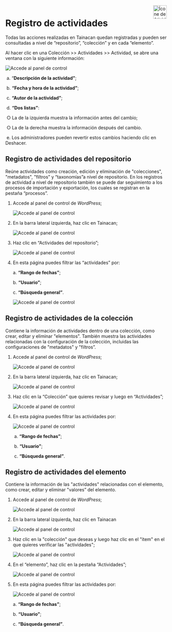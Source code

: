 <div style="float: right; margin-left: 1rem;">
	<img 
		alt="Ícone de Atividades" 
		src="_assets/images/icon_logs.png"
		width="42"
		height="42">
</div>


# Registro de actividades

Todas las acciones realizadas en Tainacan quedan registradas y pueden ser consultadas a nivel de “repositorio”, “colección” y en cada “elemento”.

Al hacer clic en una Colección >> Actividades >> Actividad, se abre una ventana con la siguiente información:

![Accede al panel de control](/es-mx/_assets/images/103.png)

​ a. “**Descripción de la actividad”**;

​ b. **“Fecha y hora de la actividad”**;

​ c. **“Autor de la actividad”**;

​ d. **“Dos listas”**:

​ ○ La de la izquierda muestra la información antes del cambio;

​ ○ La de la derecha muestra la información después del cambio.

​ e. Los administradores pueden revertir estos cambios haciendo clic en Deshacer.

## Registro de actividades del repositorio

Reúne actividades como creación, edición y eliminación de "colecciones", "metadatos", "filtros” y “taxonomías”a nivel de repositorio. En los registros de actividad a nivel de repositorio también se puede dar seguimiento a los procesos de importación y exportación, los cuales se registran en la pestaña “procesos”.

1. Accede al panel de control de _WordPress_;

   ![Accede al panel de control](/es-mx/_assets/images/050.png)

2. En la barra lateral izquierda, haz clic en Tainacan;

   ![Accede al panel de control](/es-mx/_assets/images/051.png)

3. Haz clic en “Actividades del repositorio”;

   ![Accede al panel de control](/es-mx/_assets/images/104.png)

4. En esta página puedes filtrar las “actividades” por:

   a. **“Rango de fechas”**;

   b. **“Usuario”**;

   c. **“Búsqueda general”**.

   ![Accede al panel de control](/es-mx/_assets/images/105.png)

## Registro de actividades de la colección

Contiene la información de actividades dentro de una colección, como crear, editar y eliminar "elementos". También muestra las actividades relacionadas con la configuración de la colección, incluidas las configuraciones de "metadatos" y "filtros”.

1. Accede al panel de control de _WordPress_;

   ![Accede al panel de control](/es-mx/_assets/images/050.png)

2. En la barra lateral izquierda, haz clic en Tainacan;

   ![Accede al panel de control](/es-mx/_assets/images/051.png)

3. Haz clic en la “Colección” que quieres revisar y luego en “Actividades”;

   ![Accede al panel de control](/es-mx/_assets/images/106.png)

4. En esta página puedes filtrar las actividades por:

   ![Accede al panel de control](/es-mx/_assets/images/107.png)

   ​ a. **“Rango de fechas”**;

   ​ b. **“Usuario”**;

   ​ c. **“Búsqueda general”**.

## Registro de actividades del elemento

Contiene la información de las "actividades" relacionadas con el elemento, como crear, editar y eliminar "valores” del elemento.

1. Accede al panel de control de _WordPress_;

   ![Accede al panel de control](/es-mx/_assets/images/050.png)

2. En la barra lateral izquierda, haz clic en Tainacan

   ![Accede al panel de control](/es-mx/_assets/images/051.png)

3. Haz clic en la "colección" que deseas y luego haz clic en el "ítem" en el que quieres verificar las "actividades";

   ![Accede al panel de control](/es-mx/_assets/images/108.png)

4. En el “elemento”, haz clic en la pestaña “Actividades”;

   ![Accede al panel de control](/es-mx/_assets/images/109.png)

5. En esta página puedes filtrar las actividades por:

   ![Accede al panel de control](/es-mx/_assets/images/110.png)

   a. **“Rango de fechas”**;

   b. **“Usuario”**;

   c. **“Búsqueda general”**.
